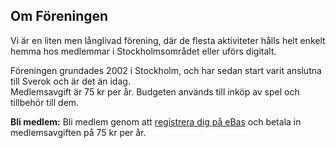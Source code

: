 ## Om Föreningen

Vi är en liten men långlivad förening, där de flesta aktiviteter hålls
helt enkelt hemma hos medlemmar i Stockholmsområdet eller uförs
digitalt.

Föreningen grundades 2002 i Stockholm, och har sedan start varit
anslutna till Sverok och är det än idag. <br />
Medlemsavgift är 75 kr per år. Budgeten används till inköp av spel och
tillbehör till dem.

**Bli medlem:** Bli medlem genom att
[registrera dig på eBas](https://forening.sverok.se/1128)
och betala in medlemsavgiften på 75 kr per år.
